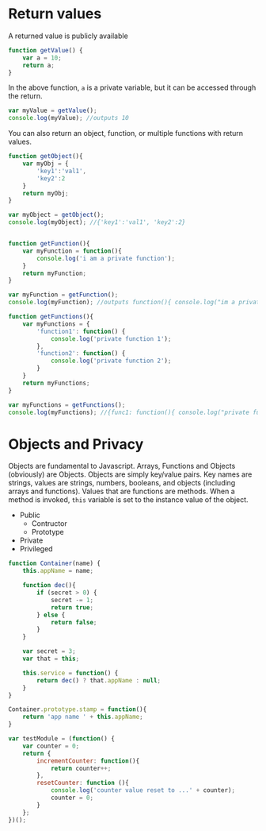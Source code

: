 

# Return values
A returned value is publicly available

```javascript
function getValue() {
	var a = 10;
	return a;
}
```

In the above function, `a` is a private variable, but it can be accessed through the return. 

```javascript
var myValue = getValue(); 
console.log(myValue); //outputs 10
```

You can also return an object, function, or multiple functions with return values. 

```javascript
function getObject(){
	var myObj = {
		'key1':'val1',
		'key2':2 
	}
	return myObj;
}

var myObject = getObject();
console.log(myObject); //{'key1':'val1', 'key2':2}


function getFunction(){
	var myFunction = function(){
		console.log('i am a private function');
	}
	return myFunction;
}

var myFunction = getFunction();
console.log(myFunction); //outputs function(){ console.log("im a private function"); }

function getFunctions(){
	var myFunctions = {
		'function1': function() {
			console.log('private function 1');
		},
		'function2': function() {
			console.log('private function 2');
		}
	}
	return myFunctions;
}

var myFunctions = getFunctions();
console.log(myFunctions); //{func1: function(){ console.log("private function 1")}, func2: function(){ console.log("private function 2") }}

```

# Objects and Privacy

Objects are fundamental to Javascript. Arrays, Functions and Objects (obviously) are Objects. Objects are simply key/value pairs. Key names are strings, values are strings, numbers, booleans, and objects (including arrays and functions). Values that are functions are methods. When a method is invoked, `this` variable is set to the instance value of the object.  

* Public
	* Contructor
	* Prototype
* Private
* Privileged

```javascript
function Container(name) {
	this.appName = name;

	function dec(){
		if (secret > 0) {
			secret -= 1;
			return true;
		} else {
			return false;
		}
	}

	var secret = 3;
	var that = this;

	this.service = function() {
		return dec() ? that.appName : null;
	}
}

Container.prototype.stamp = function(){
	return 'app name ' + this.appName;
}

var testModule = (function() {
	var counter = 0;
	return {
		incrementCounter: function(){
			return counter++;
		},
		resetCounter: function (){
			console.log('counter value reset to ...' + counter);
			counter = 0;
		}
	};
})();
```
